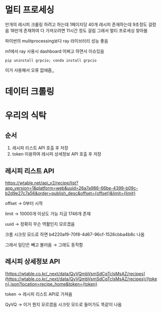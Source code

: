 # 멀티 프로세싱
만개의 레시피 크롤링 하려고 하는데 1페이지당 40개 레시피 존재하는데 9초정도 걸렸음
18만개 존재하여 다 가져오려면 11시간 정도 걸림 
그래서 멀티 프로세싱 찾아봄

파이썬의 mulitprocessing보다 ray 라이브러리 성능 좋음

m1에서 ray 사용시 dashboard 어쩌고 하면서 이슈있음
```
pip uninstall grpcio; conda install grpcio
```
이거 사용해서 오류 없애줌,,

# 데이터 크롤링
# 우리의 식탁

## 순서

1. 레시피 리스트 API 호출 후 저장
2. token 이용하여 레시피 상세정보 API 호출 후 저장

## 레시피 리스트 API

https://wtable.net/api_v2/recipe/list?app_version=1&platform=web&uuid=26a7a986-66be-4399-b09c-b2d9e27c7a56&order=publish_desc&offset={offset}&limit={limit}

offset → 0부터 시작

limit → 10000개 이상도 가능 지금 1746개 존재

uuid → 정확히 무슨 역활인지 모르겠음

크롬 시크릿 모드로 하면 b4220af9-70f8-4d67-96cf-1526cbba4b8c 나옴

그래서 일단은 빼고 불러옴 → 그래도 동작함

## 레시피 상세정보 API

[https://wtable.co.kr/_next/data/QyVQmbVsmSdCqTclsMsAZ/recipes](https://wtable.co.kr/_next/data/QyVQmbVsmSdCqTclsMsAZ/recipes)/{token}.json?location=recipe_home&token={token}

token → 레시피 리스트 API로 가져옴

QyVQ → 이거 뭔지 모르겠음 시크릿 모드로 들어가도 똑같이 나옴